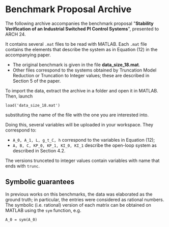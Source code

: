 # Benchmark Proposal Archive

The following archive accompanies the benchmark proposal "**Stability Verification of an Industrial Switched PI Control Systems**", presented to ARCH 24.

It contains several `.mat` files to be read with MATLAB. Each `.mat` file contains the elements that describe the system as in Equation (12) in the accompanying paper. 

- The original benchmark is given in the file **data_size_18.mat**.
- Other files correspond to the systems obtained by Truncation Model Reduction or Truncation to Integer values; these are described in Section 5 of the paper.

To import the data, extract the archive in a folder and open it in MATLAB. Then, launch
```
load('data_size_18.mat')
```
substituting the name of the file with the one you are interested into.

Doing this, several variables will be uploaded in your workspace. They correspond to:

- `A_0, A_1, L, g_t_C, h` correspond to the variables in Equation (12);
- `A, B, C, KP_0, KP_1, KI_0, KI_1` describe the open-loop system as described in Section 4.2.

The versions trunceted to integer values contain variables with name that ends with `trunc`.

## Symbolic guarantees

In previous works on this benchmarks, the data was elaborated as the ground truth; in particular, the entries were considered as rational numbers. The symbolic (i.e. rational) version of each matrix can be obtained on MATLAB using the `sym` function, e.g.
```
A_0 = sym(A_0)
```